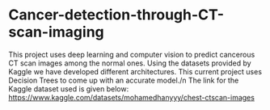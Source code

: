 # Cancer-detection-through-CT-scan-imaging
This project uses deep learning and computer vision to predict cancerous CT scan images among the normal ones. Using the datasets provided by Kaggle we have developed different architectures. This current project uses Decision Trees to come up with an accurate model./n
The link for the Kaggle dataset used is given below: https://www.kaggle.com/datasets/mohamedhanyyy/chest-ctscan-images
